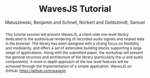 --- 
title: "WavesJS Tutorial" 
abstract: "This tutorial session will present WavesJS, a client-side low-level library dedicated to the audiovisual rendering of recorded audio signals and related data in the browser. The library has been designed with a strong focus on flexibility and modularity, and offers a set of extensible building blocks supporting a large range of applications. Along with the submitted paper, the workshop will present the general structure and architecture of the library (particularly the ui and audio components). A more in depth approach of the low level features will be achieved through the implementation of a simple application. WavesJS on GitHub: https://github.com/wavesjs" 
address: "Atlanta, Georgia" 
author: "Matuszewski, Benjamin and Schnell, Norbert and Goldszmidt, Samuel"
webAuthor: "Benjamin Matuszewski, Norbert Schnell, Samuel Goldszmidt" 
booktitle: "Proceedings of the International Web Audio Conference" 
editor: "Freeman, Jason and Lerch, Alexander and Paradis, Matthew" 
month: "Proceedings of the International Web Audio Conference"
pages: "" 
publisher: "Georgia Tech" 
series: "WAC '16"
track: "Tutorial"  
year: "2016" 
id: "2016_EA_tut2" 
tags: year2016
media: none 
pdflink: /_data/papers/pdf/2016/2016_tut2.pdf
ISSN: 2663-5844
---